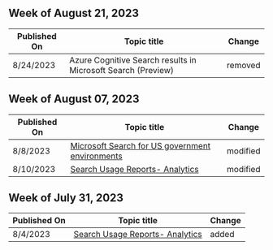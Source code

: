<!-- This file is generated automatically each week. Changes made to this file will be overwritten.-->



## Week of August 21, 2023


| Published On |Topic title | Change |
|------|------------|--------|
| 8/24/2023 | Azure Cognitive Search results in Microsoft Search (Preview) | removed |


## Week of August 07, 2023


| Published On |Topic title | Change |
|------|------------|--------|
| 8/8/2023 | [Microsoft Search for US government environments](/MicrosoftSearch/microsoft-search-us-government-environments) | modified |
| 8/10/2023 | [Search Usage Reports- Analytics](/MicrosoftSearch/answer-analytics-usage-reports) | modified |


## Week of July 31, 2023


| Published On |Topic title | Change |
|------|------------|--------|
| 8/4/2023 | [Search Usage Reports- Analytics](/MicrosoftSearch/answer-analytics-usage-reports) | added |
